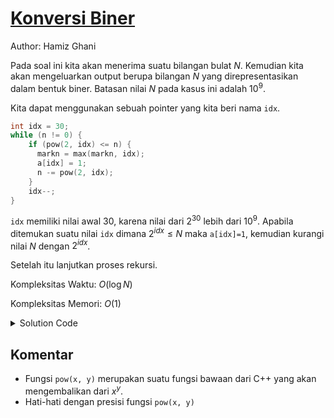 # [Konversi Biner](https://tlx.toki.id/courses/basic/chapters/12/problems/E)

Author: Hamiz Ghani

Pada soal ini kita akan menerima suatu bilangan bulat $N$. Kemudian kita akan mengeluarkan output berupa bilangan $N$ yang direpresentasikan dalam bentuk biner.
Batasan nilai $N$ pada kasus ini adalah $10^9$. 

Kita dapat menggunakan sebuah pointer yang kita beri nama `idx`.

```c++
int idx = 30;
while (n != 0) {
    if (pow(2, idx) <= n) {
      markn = max(markn, idx);
      a[idx] = 1;
      n -= pow(2, idx);
    }
    idx--;
}
```
`idx` memiliki nilai awal $30$, karena nilai dari $2^{30}$ lebih dari $10^9$. Apabila ditemukan suatu nilai `idx` dimana $2^{idx}≤N$ maka `a[idx]=1`, kemudian kurangi nilai $N$ dengan $2^{idx}$.

Setelah itu lanjutkan proses rekursi.

Kompleksitas Waktu: $O(\log N)$

Kompleksitas Memori: $O(1)$

<details>
  <summary>Solution Code</summary>

```c++
#include <bits/stdc++.h>
using namespace std;
int n, idx = 30;
int a[31];
int markn;
main() {
  cin >> n;
  while (n != 0) {
    if (pow(2, idx) <= n) {
      markn = max(markn, idx);
      a[idx] = 1;
      n -= pow(2, idx);
    }
    idx--;
  }
  for (int i = markn; i >= 0; i--) {
    cout << a[i];
  }
  cout << endl;
}

```
</details>



<!-- Tambahkan komentar apabila perlu
-->
## Komentar

- Fungsi `pow(x, y)` merupakan suatu fungsi bawaan dari C++ yang akan mengembalikan dari $x^y$.
- Hati-hati dengan presisi fungsi `pow(x, y)`

<!-- Tambahkan referensi link materi yang berhubungan apabila perlu

## Materi Yang Berhubungan
    
-  [swap() in C++](https://www.geeksforgeeks.org/swap-in-cpp/)
-->

<!-- Tambahkan referensi link soal yang berhubungan apabila perlu

## Soal Yang Berhubungan
    
- [Nama Soal 1](link-soal)
- [Nama Soal II](link-soal)

-->